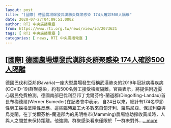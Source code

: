 ```yaml
---
layout: post
title: "[國際] 德國農場爆發武漢肺炎群聚感染 174人確診500人隔離"
date: 2020-07-27T04:09:51.000Z
author: RTI 中央廣播電臺
from: https://www.rti.org.tw/news/view/id/2073621
tags: [ RTI 中央廣播電臺 ]
categories: [ news, RTI 中央廣播電臺 ]
---
```

<!--1595822991000-->
[[國際] 德國農場爆發武漢肺炎群聚感染 174人確診500人隔離](https://www.rti.org.tw/news/view/id/2073621)
------

<div>
德國巴伐利亞邦(Bavaria)一座大型農場發生俗稱武漢肺炎的2019年冠狀病毒疾病(COVID-19)群聚感染，約有500名勞工接受檢疫隔離。官員表示，將提供附近憂心居民免費檢測。德國南部巴伐利亞邦丁戈爾芬格-蘭道郡(Dingolfing-Landau)首長布梅德爾(Werner Bumeder)在記者會中表示，自24日以來，總計有174名季節性勞工採檢呈陽性反應。這些臨時雇工大多數來自匈牙利、羅馬尼亞、保加利亞與烏克蘭，在丁戈爾芬格-蘭道郡內的馬明格市(Mamming)農場協助採收黃瓜時，人與人之間並未保持距離。他強調，群聚感染看來僅限於「一群未對外...<a target="_blank" href="https://www.rti.org.tw/news/view/id/2073621">...more</a>
</div>
